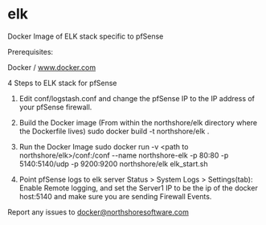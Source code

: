 elk
===
Docker Image of ELK stack specific to pfSense

Prerequisites:

Docker / www.docker.com

4 Steps to ELK stack for pfSense

1.  Edit conf/logstash.conf and change the pfSense IP to the IP address of your pfSense firewall.

2.  Build the Docker image (From within the northshore/elk directory where the Dockerfile lives)
	sudo docker build -t northshore/elk .
	
3.  Run the Docker Image 
	sudo docker run -v <path to northshore/elk>/conf:/conf --name northshore-elk -p 80:80 -p 5140:5140/udp -p 9200:9200 northshore/elk elk_start.sh
	
4.  Point pfSense logs to elk server
	Status > System Logs > Settings(tab):
		Enable Remote logging, and set the Server1 IP to be the ip of the docker host:5140 and make sure you are sending Firewall Events.
		
Report any issues to docker@northshoresoftware.com	
    

